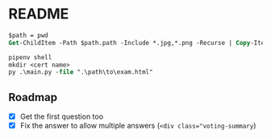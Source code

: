 # README

```ps
$path = pwd
Get-ChildItem -Path $path.path -Include *.jpg,*.png -Recurse | Copy-Item -Destination ./img/
```

```ps
pipenv shell
mkdir <cert name>
py .\main.py -file ".\path\to\exam.html"
```

## Roadmap

- [x] Get the first question too
- [x] Fix the answer to allow multiple answers (`<div class="voting-summary`)
